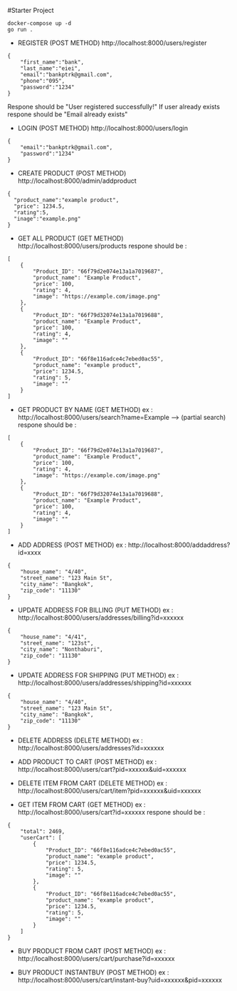 #Starter Project

```
docker-compose up -d
go run .
```

- REGISTER (POST METHOD)
http://localhost:8000/users/register

```
{
    "first_name":"bank",
    "last_name":"eiei",
    "email":"bankptrk@gmail.com",
    "phone":"095",
    "password":"1234"
}

```
Respone should be "User registered successfully!"
If user already exists respone should be "Email already exists"

- LOGIN (POST METHOD)
http://localhost:8000/users/login

```
{
    "email":"bankptrk@gmail.com",
    "password":"1234"
}
```

- CREATE PRODUCT (POST METHOD)
http://localhost:8000/admin/addproduct

```
{
  "product_name":"example product",
  "price": 1234.5,
  "rating":5,
  "inage":"example.png"
}
```

- GET ALL PRODUCT (GET METHOD)
http://localhost:8000/users/products
respone should be :

```
[
    {
        "Product_ID": "66f79d2e074e13a1a7019687",
        "product_name": "Example Product",
        "price": 100,
        "rating": 4,
        "image": "https://example.com/image.png"
    },
    {
        "Product_ID": "66f79d32074e13a1a7019688",
        "product_name": "Example Product",
        "price": 100,
        "rating": 4,
        "image": ""
    },
    {
        "Product_ID": "66f8e116adce4c7ebed0ac55",
        "product_name": "example product",
        "price": 1234.5,
        "rating": 5,
        "image": ""
    }
]
```

- GET PRODUCT BY NAME (GET METHOD)
ex : http://localhost:8000/users/search?name=Example --> (partial search)
respone should be :

```
[
    {
        "Product_ID": "66f79d2e074e13a1a7019687",
        "product_name": "Example Product",
        "price": 100,
        "rating": 4,
        "image": "https://example.com/image.png"
    },
    {
        "Product_ID": "66f79d32074e13a1a7019688",
        "product_name": "Example Product",
        "price": 100,
        "rating": 4,
        "image": ""
    }
]

```

- ADD ADDRESS (POST METHOD)
ex : http://localhost:8000/addaddress?id=xxxx

```
{
    "house_name": "4/40",
    "street_name": "123 Main St",
    "city_name": "Bangkok",
    "zip_code": "11130"
}

```
  
- UPDATE ADDRESS FOR BILLING (PUT METHOD)
ex : http://localhost:8000/users/addresses/billing?id=xxxxxx

```
{
    "house_name": "4/41",
    "street_name": "123st",
    "city_name": "Nonthaburi",
    "zip_code": "11130"
}
```

- UPDATE ADDRESS FOR SHIPPING (PUT METHOD)
  ex : http://localhost:8000/users/addresses/shipping?id=xxxxxx
  
```
{
    "house_name": "4/40",
    "street_name": "123 Main St",
    "city_name": "Bangkok",
    "zip_code": "11130"
}

```

- DELETE ADDRESS (DELETE METHOD)
ex : http://localhost:8000/users/addresses?id=xxxxxx


- ADD PRODUCT TO CART (POST METHOD)
ex : http://localhost:8000/users/cart?pid=xxxxxx&uid=xxxxxx


- DELETE ITEM FROM CART (DELETE METHOD)
ex : http://localhost:8000/users/cart/item?pid=xxxxxx&uid=xxxxxx


- GET ITEM FROM CART (GET METHOD)
ex : http://localhost:8000/users/cart?id=xxxxxx
respone should be :

```
{
    "total": 2469,
    "userCart": [
        {
            "Product_ID": "66f8e116adce4c7ebed0ac55",
            "product_name": "example product",
            "price": 1234.5,
            "rating": 5,
            "image": ""
        },
        {
            "Product_ID": "66f8e116adce4c7ebed0ac55",
            "product_name": "example product",
            "price": 1234.5,
            "rating": 5,
            "image": ""
        }
    ]
}

```

- BUY PRODUCT FROM CART (POST METHOD)
ex : http://localhost:8000/users/cart/purchase?id=xxxxxx


- BUY PRODUCT INSTANTBUY (POST METHOD)
ex : http://localhost:8000/users/cart/instant-buy?uid=xxxxxx&pid=xxxxxx
